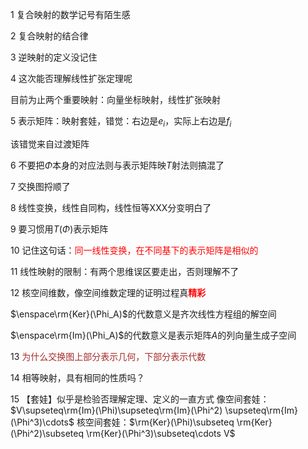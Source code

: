 1 复合映射的数学记号有陌生感

2 复合映射的结合律

3 逆映射的定义没记住

4 这次能否理解线性扩张定理呢

目前为止两个重要映射：向量坐标映射，线性扩张映射

5 表示矩阵：映射套娃，错觉：右边是$e_i$，实际上右边是$f_i$

该错觉来自过渡矩阵

6 不要把$\Phi$本身的对应法则与表示矩阵映$T$射法则搞混了

7 交换图捋顺了

8 线性变换，线性自同构，线性恒等XXX分变明白了

9 要习惯用$T(\Phi)$表示矩阵

10 记住这句话：<font color=red>同一线性变换，在不同基下的表示矩阵是相似的</font>

11 线性映射的限制：有两个思维误区要走出，否则理解不了

12 核空间维数，像空间维数定理的证明过程真<font color=red>**精彩**</font>

$\enspace\rm{Ker}(\Phi_A)$的代数意义是齐次线性方程组的解空间

$\enspace\rm{Im}(\Phi_A)$的代数意义是表示矩阵$A$的列向量生成子空间

13 <font color=brown>为什么交换图上部分表示几何，下部分表示代数</font>

14 相等映射，具有相同的性质吗？

15 【套娃】似乎是检验否理解定理、定义的一直方式
像空间套娃：$V\supseteq\rm{Im}(\Phi)\supseteq\rm{Im}(\Phi^2)
\supseteq\rm{Im}(\Phi^3)\cdots$
核空间套娃：$\rm{Ker}(\Phi)\subseteq
\rm{Ker}(\Phi^2)\subseteq
\rm{Ker}(\Phi^3)\subseteq\cdots V$
